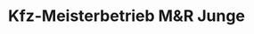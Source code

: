 ---
title: "Kfz-Meisterbetrieb M&R Junge"
url: /wurzen/kfz-meisterbetrieb-mundr-junge/
shop: Autowerkstatt
---